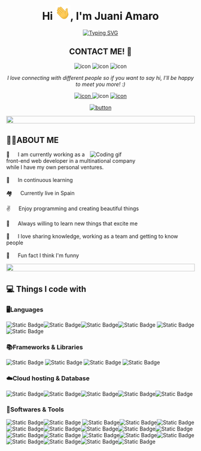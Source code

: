 <h1 align="center">Hi <img src="https://raw.githubusercontent.com/ABSphreak/ABSphreak/master/gifs/Hi.gif" width="40px">, I'm Juani Amaro</h1>
    <p align="center">
   <a href="https://git.io/typing-svg"><img src="https://readme-typing-svg.demolab.com?font=Cutive+Mono&weight=800&size=30&duration=4998&pause=1000&color=8C10C4&center=true&random=false&width=435&lines=Multiplatform+developer;Illustrator;Designer;Entrepreneur" alt="Typing SVG" /></a>
    </p>
    <h2 align="center"> CONTACT ME! 🤝</h2>
    <p align="center">
  <img src="https://github.com/juaniamaro/JuaniAmaro/assets/48890906/5ac15cfd-d581-4302-8641-e4a30f9e3364" alt="icon" width="25"/>
  <img src="https://github.com/juaniamaro/JuaniAmaro/assets/48890906/2ba909cd-5c13-4cd6-a7d6-499a7adf3aa2" alt="icon" width="25"/>
  <img src="https://github.com/juaniamaro/JuaniAmaro/assets/48890906/72a89218-febc-4528-b9e5-027afbcbc6a0" alt="icon" width="25"/>
</p>
<em><p align="center">I love connecting with different people so if you want to say hi, I'll be happy to meet you more! :)</p></em>
<p align="center">
     <a href="https://linkedin.com/in/juani-amaro-gonzález-aa7005162" target="blank">
  <img src="https://github.com/juaniamaro/JuaniAmaro/assets/48890906/740d40e5-6cec-439b-8abb-019fc171d446" alt="icon" width="50" height="50"/>
 </a
 <a href="https://api.whatsapp.com/send?phone=3697285729" target="_blank">
  <img src="https://github.com/juaniamaro/JuaniAmaro/assets/48890906/423d5b0b-1531-4bde-b7db-02f841e80032" alt="icon" width="50" height="50"/>
 </a>
 <a href="mailto:jag220599@gmail.com" target="_blank">
  <img src="https://github.com/juaniamaro/JuaniAmaro/assets/48890906/38cff7a6-4ef5-40f3-aa23-8cc2a94f9850" alt="icon" width="50" height="50" />
 </a>
</p>
<p align="center">
<a href="" target="_blank">
  <img src="https://github.com/juaniamaro/JuaniAmaro/assets/48890906/9c3fba1a-6ca1-4877-83ba-934756ea9bb8" alt="button" height="30" />
 </a>
</p>
<img src="https://i.imgur.com/dBaSKWF.gif" height="20" width="100%">
<h2>👩‍💻ABOUT ME</h2>
<p>
 <img align="right" width="280" src="https://github.com/juaniamaro/JuaniAmaro/assets/48890906/8aab5077-0b89-4225-849d-c8b6486a7a2c" alt="Coding gif" />
🧭 &emsp; I am currently working as a front-end web developer in a multinational company 
    <br> while I have my own personal ventures. <br/><br/>    
🌱 &emsp; In continuous learning <br/><br/>
🏘️ &emsp; Currently live in Spain <br/><br/>
 ✌️ &emsp; Enjoy programming and creating beautiful things <br/><br/>
 🤯 &emsp; Always willing to learn new things that excite me<br/><br/>
 💬 &emsp; I love sharing knowledge, working as a team and getting to know people<br/><br/>
🤡 &emsp;  Fun fact I think I'm funny
</p>
<img src="https://i.imgur.com/dBaSKWF.gif" height="20" width="100%">
<h2>💻 Things I code with</h2>
<h3>🖥️Languages</h3>
<P><img alt="Static Badge" src="https://img.shields.io/badge/C%2B%2B-%2300599C?logo=cplusplus&logoColor=white"><img alt="Static Badge" src="https://img.shields.io/badge/-Java-red?logoColor=white"><img alt="Static Badge" src="https://img.shields.io/badge/-Java%20Script-%23F7DF1E?logo=javascript&logoColor=white"><img alt="Static Badge" src="https://img.shields.io/badge/-PHP-%23777BB4?logo=php&logoColor=white">
<img alt="Static Badge" src="https://img.shields.io/badge/-CSS-%231572B6?logo=css3&logoColor=white"><img alt="Static Badge" src="https://img.shields.io/badge/-HTML%2FHTML5-%23E34F26?logo=html5&logoColor=white">
</P>
<h3>📚Frameworks & Libraries</h3>
<P><img alt="Static Badge" src="https://img.shields.io/badge/Wordpress-%2321759B?logo=Wordpress&logoColor=white">
<img alt="Static Badge" src="https://img.shields.io/badge/Prestashop-%23DF0067?logo=prestashop&logoColor=white">
<img alt="Static Badge" src="https://img.shields.io/badge/Bootstrap-%237952B3?logo=bootstrap&logoColor=white">
<img alt="Static Badge" src="https://img.shields.io/badge/Arduino-%2300878F?logo=Arduino&logoColor=white">
</P>
<h3>☁️Cloud hosting & Database</h3>
<P><img alt="Static Badge" src="https://img.shields.io/badge/Github%20Pages-%23222222?logo=githubpages&logoColor=white"><img alt="Static Badge" src="https://img.shields.io/badge/Firebase-%23FFCA28?logo=firebase&logoColor=white"><img alt="Static Badge" src="https://img.shields.io/badge/MongoDB-%2347A248?logo=mongodb&logoColor=white"><img alt="Static Badge" src="https://img.shields.io/badge/MySQL-%234479A1?logo=mysql&logoColor=white"><img alt="Static Badge" src="https://img.shields.io/badge/PostgreSQL-%234169E1?logo=postgresql&logoColor=white">

</P>
<h3>🔧Softwares & Tools</h3>
<P><img alt="Static Badge" src="https://img.shields.io/badge/Anydesk-%23EF443B?logo=anydesk&logoColor=white"><img alt="Static Badge" src="https://img.shields.io/badge/Jenkins-%23D24939?logo=Jenkins&logoColor=white">
<img alt="Static Badge" src="https://img.shields.io/badge/Git-%23F05032?logo=Git&logoColor=white"><img alt="Static Badge" src="https://img.shields.io/badge/Xampp-%23FB7A24?logo=Xampp&logoColor=white"><img alt="Static Badge" src="https://img.shields.io/badge/Apache-%23D22128?logo=Apache&logoColor=white"><img alt="Static Badge" src="https://img.shields.io/badge/Androidstudio-%233DDC84?logo=androidstudio&logoColor=white"><img alt="Static Badge" src="https://img.shields.io/badge/Eclipse%20IDE-%232C2255?logo=eclipseide&logoColor=white"><img alt="Static Badge" src="https://img.shields.io/badge/Virtual%20Box-%23183A61?logo=VirtualBox&logoColor=white"><img alt="Static Badge" src="https://img.shields.io/badge/Visual%20Studio%20Core-%23007ACC?logo=visualstudiocode&logoColor=white"><img alt="Static Badge" src="https://img.shields.io/badge/Sublimetext-%23FF9800?logo=sublimetext&logoColor=white">
<img alt="Static Badge" src="https://img.shields.io/badge/Adobe%20tools-%23FF0000?logo=adobe&logoColor=white"><img alt="Static Badge" src="https://img.shields.io/badge/Google%20Analytics-%23E37400?logo=googleanalytics&logoColor=white">
<img alt="Static Badge" src="https://img.shields.io/badge/GIMP-%235C5543?logo=gimp&logoColor=white"><img alt="Static Badge" src="https://img.shields.io/badge/Linux-%23FCC624?logo=Linux&logoColor=white"><img alt="Static Badge" src="https://img.shields.io/badge/Apple-%23000000?logo=Apple&logoColor=white"><img alt="Static Badge" src="https://img.shields.io/badge/Android-%2334A853?logo=android&logoColor=white"><img alt="Static Badge" src="https://img.shields.io/badge/Salesforce-%2300A1E0?logo=Salesforce&logoColor=white"><img alt="Static Badge" src="https://img.shields.io/badge/Jira-%230052CC?logo=Jira&logoColor=white"><img alt="Static Badge" src="https://img.shields.io/badge/PhpMyAdmin-%236C78AF?logo=phpmyadmin&logoColor=white">
</P>
